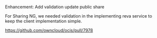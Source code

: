 Enhancement: Add validation update public share

For Sharing NG, we needed validation in the implementing reva service to keep the client implementation simple.

https://github.com/owncloud/ocis/pull/7978
